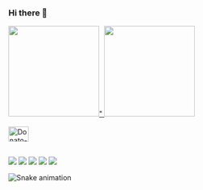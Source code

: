 ### Hi there 👋

<div>
  <a href="https://github.com/DonatoReis/DonatoReis">
  <img height="180em" src="https://github-readme-stats.vercel.app/api?username=DonatoReis&show_icons=true&theme=dark&include_all_commits=true&count_private=true"/>"
  <img height="180em" src="https://github-readme-stats.vercel.app/api/top-langs/?username=DonatoReis&layout=compact&langs_count=16&theme=dark"/>
</div>

<div style="display: inline_block"><br>
  <img align="center" alt="Donato-Bash" height="30" width="40" src="https://cdn.jsdelivr.net/gh/devicons/devicon/icons/bash/bash-plain.svg" />
</div>
  
##
  
<div>
   <a href="https://www.instagram.com/caiquedbreis/" target="_blank"><img src="https://img.shields.io/badge/-Instagram-%23E4405F?style=for-the-badge&logo=instagram&logoColor=white" target="_blank"></a>
   <a href="https://discord.gg/Z2C2CyVZFU" target="_blank"><img src="https://img.shields.io/badge/-Discord-7289DA?style=for-the-badge&logo=instagram&logoColor=white" target="_blank"></a>
  <a href="https://www.linkedin.com/in/caique-barreto-7809b2217/" target="_blank"><img src="https://img.shields.io/badge/-LinkdIn-%230077B5?style=for-the-badge&logo=instagram&logoColor=white" target="_blank"></a>
  <a href="mailto:caique.hbarreto@gmail.com" target="_blank"><img src="https://img.shields.io/badge/-Gmail-%23333?style=for-the-badge&logo=instagram&logoColor=white" target="_blank"></a>
  <a href="https://t.me/PeakyBlindersW" target="_blank"><img src="https://img.shields.io/badge/Telegram-2CA5E0?style=for-the-badge&logo=telegram&logoColor=white" target="_blank"></a>
  
  ![Snake animation](https://github.com/DonatoReis/DonatoReis/blob/output/github-contribution-grid-snake.svg)
  
</div>
